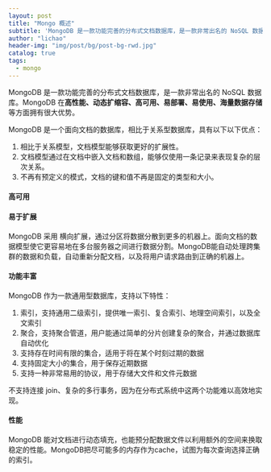 ```yaml
---
layout: post
title: "Mongo 概述"
subtitle: 'MongoDB 是一款功能完善的分布式文档数据库，是一款非常出名的 NoSQL 数据库。'
author: "lichao"
header-img: "img/post/bg/post-bg-rwd.jpg"
catalog: true
tags:
  - mongo 
---
```


MongoDB 是一款功能完善的分布式文档数据库，是一款非常出名的 NoSQL 数据库。MongoDB 在**高性能、动态扩缩容、高可用、易部署、易使用、海量数据存储**等方面拥有很大优势。


MongoDB 是一个面向文档的数据库，相比于关系型数据库，具有以下以下优点：
1. 相比于关系模型，文档模型能够获取更好的扩展性。
2. 文档模型通过在文档中嵌入文档和数组，能够仅使用一条记录来表现复杂的层次关系。
3. 不再有预定义的模式，文档的键和值不再是固定的类型和大小。


#### 高可用
 
#### 易于扩展
MongoDB 采用 横向扩展，通过分区将数据分散到更多的机器上。面向文档的数据模型使它更容易地在多台服务器之间进行数据分割。MongoDB能自动处理跨集群的数据和负载，自动重新分配文档，以及将用户请求路由到正确的机器上。

#### 功能丰富
MongoDB 作为一款通用型数据库，支持以下特性：
1. 索引，支持通用二级索引，提供唯一索引、复合索引、地理空间索引，以及全文索引
2. 聚合，支持聚合管道，用户能通过简单的分片创建复杂的聚合，并通过数据库自动优化
3. 支持存在时间有限的集合，适用于将在某个时刻过期的数据
4. 支持固定大小的集合，用于保存近期数据
5. 支持一种非常易用的协议，用于存储大文件和文件元数据

不支持连接 join、复杂的多行事务，因为在分布式系统中这两个功能难以高效地实现。

#### 性能
MongoDB 能对文档进行动态填充，也能预分配数据文件以利用额外的空间来换取稳定的性能。MongoDB把尽可能多的内存作为cache，试图为每次查询选择正确的索引。

